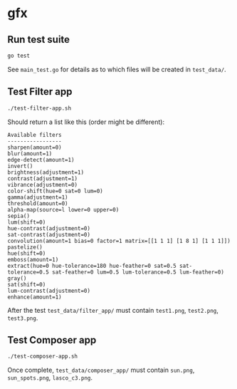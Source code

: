# gfx

## Run test suite
```bash
go test
```
See `main_test.go` for details as to which files will be created in `test_data/`.

## Test Filter app
```bash
./test-filter-app.sh
```

Should return a list like this (order might be different):
```
Available filters
-----------------
sharpen(amount=0)
blur(amount=1)
edge-detect(amount=1)
invert()
brightness(adjustment=1)
contrast(adjustment=1)
vibrance(adjustment=0)
color-shift(hue=0 sat=0 lum=0)
gamma(adjustment=1)
threshold(amount=0)
alpha-map(source=l lower=0 upper=0)
sepia()
lum(shift=0)
hue-contrast(adjustment=0)
sat-contrast(adjustment=0)
convolution(amount=1 bias=0 factor=1 matrix=[[1 1 1] [1 8 1] [1 1 1]])
pastelize()
hue(shift=0)
emboss(amount=1)
extract(hue=0 hue-tolerance=180 hue-feather=0 sat=0.5 sat-tolerance=0.5 sat-feather=0 lum=0.5 lum-tolerance=0.5 lum-feather=0)
gray()
sat(shift=0)
lum-contrast(adjustment=0)
enhance(amount=1)
```
After the test `test_data/filter_app/` must contain `test1.png`, `test2.png`, `test3.png`. 

## Test Composer app
```bash
./test-composer-app.sh
```
Once complete, `test_data/composer_app/` must contain `sun.png`, `sun_spots.png`, `lasco_c3.png`. 

